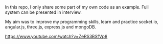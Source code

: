In this repo, I only share some part of my own code as an example. Full system can be presented in interview. 

My aim was to improve my programming skills, learn and practice socket.io, angular.js, three.js, express.js and mongoDB. 

https://www.youtube.com/watch?v=ZeRS3BSfVp8
